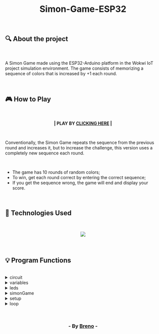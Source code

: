 <h1 align = "center"> Simon-Game-ESP32 </h1><br>

<h2> &#128269; About the project </h2><br>

<p>A Simon Game made using the ESP32-Arduino platform in the Wokwi IoT project simulation environment. The game 
consists of memorizing a sequence of colors that is increased by +1 each round.</p><br>

<h2> &#127918; How to Play </h2><br>

<p align = "center"><b>| PLAY BY <a href="https://wokwi.com/projects/379952160077169665" target="_blank">CLICKING HERE</a> |</b></p><br>

<p>Conventionally, the Simon Game repeats the sequence from the previous round and increases it, but to increase the challenge, this version uses a completely new sequence each round.</p><br>

<ul>
    <li>The game has 10 rounds of random colors;</li>
    <li>To win, get each round correct by entering the correct sequence;</li>
    <li>If you get the sequence wrong, the game will end and display your score.</li>
</ul><br>

<h2> &#128302; Technologies Used </h2><br>

<p align="center">
  <a href="https://skillicons.dev">
    <img src="https://skillicons.dev/icons?i=arduino" />
  </a>
</p>

<br><h2> &#128161; Program Functions </h2>

<br>
<details>
	<summary>circuit</summary><br>
  	<img align = "center" src="https://github.com/Brevex/Simon-Game-ESP32/blob/10970f59c60db01da064faede70820c7adb676b0/readme%20images/circuit.png" alt="circuit"><br><br>
	<p>Project circuit. Build on Wokwi.</p>
</details>

<details>
	<summary>variables</summary><br>
  	<img align = "center" src="https://github.com/Brevex/Simon-Game-ESP32/blob/7e130177e10c060f21411417d523ab1dce414511/readme%20images/variables.png" alt="variables"><br><br>
	<ul>
	    <li><code>leds [ ]</code>: It's an array that stores the pins of the LEDs used in the game</li>
	    <li><code>bts [ ]</code>: It's an array that stores the button pins corresponding to the LEDs</li>
	    <li><code>labels [ ]</code>: It's an array of strings that contains the labels (colors) associated with the LEDs</li>
	    <li><code>sequenceQueue</code>: It's a queue used to send and receive information about the sequence of buttons pressed</li>
	    <li><code>mutex</code>: It's a mutex (binary semaphore) used to guarantee exclusive access to resources shared between tasks</li>
   	</ul>
</details>

<details>
	<summary>leds</summary><br>
	<img align = "center" src="https://github.com/Brevex/Simon-Game-ESP32/blob/main/readme%20images/led.png" alt="leds"><br><br>
	<p>This task is responsible for controlling the LEDs and detecting button presses. A for loop is used to turn off all LEDs. 
  	Another for loop checks whether a button corresponding to an LED has been pressed. If yes, the LED is lit, a message is 
  	printed on the console (Serial), and the index of the pressed button is sent to the sequenceQueue queue.</p>
</details>

<details>
	<summary>simonGame</summary><br>
	<img align = "center" src="https://github.com/Brevex/Simon-Game-ESP32/blob/main/readme%20images/game.png" alt="game"><br><br>
  	<p>The simonGame task controls the Simon game. Generates a random sequence of buttons for each round and displays this sequence by flashing the corresponding LEDs. 
  	Uses the sequenceQueue queue to receive the buttons pressed by the user and checks if the sequence is correct. Prints the score and ends the game if the sequence is incorrect. 
  	Increments the score, waits 2 seconds before the next round and increments the round number.</p>
</details>

<details>
	<summary>setup</summary><br>
	<img align = "center" src="https://github.com/Brevex/Simon-Game-ESP32/blob/main/readme%20images/setup.png" alt="setup"><br><br>
  	<p>Configures serial communication and initializes the queue and mutex. Configures the LED pins as outputs and the button pins as pull-up inputs. 
  	Creates and starts the led and simonGame tasks.</p>
</details>

<details>
	<summary>loop</summary><br>
	<img align = "center" src="https://github.com/Brevex/Simon-Game-ESP32/blob/main/readme%20images/loop.png" alt="loop"><br><br>
  	<p>The loop function is empty because the main logic of the program is in the tasks created in setup.</p>
</details>

<br><h3 align = "center"> - By <a href = "https://www.linkedin.com/in/breno-barbosa-de-oliveira-810866275/" target = "_blank">Breno</a> - </h3>
